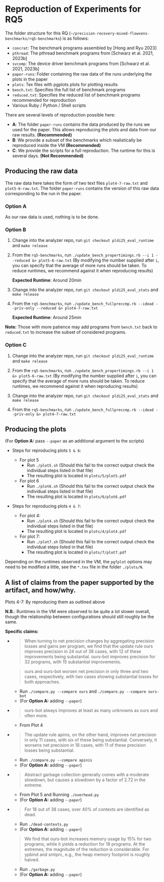 # Reproduction of Experiments for RQ5

The folder structure for this RQ (`~/precision-recovery-mixed-flowsens-benchmarks/rq5-benchmarks`) is as follows:

- `concrat`: The benchmark programs assembled by [Hong and Ryu 2023]
- `pthread`: The pthread benchmark programs from [Schwarz et al. 2021, 2023b]
- `svcomp`: The device driver benchmark programs from [Schwarz et al. 2021, 2023b]
- `paper-runs`: Folder containing the raw data of the runs underlying the plots in the paper
- `plots`: Tex files with pgplots plots for plotting results
- `bench.txt`: Specifies the full list of benchmark programs
- `reduced.txt`: Specifies the reduced list of benchmark programs recommended for reproduction
- Various Ruby / Python / Shell scripts


There are several levels of reproduction possible here:

- **A**: The folder `paper-runs` contains the data produced by the runs we used for the paper. This allows reproducing the plots and data from our raw results. **(Recommended)**
- **B**: We provide a subset of the benchmarks which realistically be reproduced inside the VM **(Recommended)**
- **C**: We provide the scripts for a full reproduction. The runtime for this is several days. **(Not Recommended)**

## Producing the raw data

The raw data here takes the form of two text files `plot4-7-raw.txt` and `plot5-6-raw.txt`. The folder `paper-runs` contains the version of this raw data corresponding to the run in the paper.

### Option A

As our raw data is used, nothing is to be done.

### Option B

1. Change into the analyzer repo, run `git checkout pldi25_eval_runtime` and `make release`
2. From the `rq5-benchmarks`, run `./update_bench_propertimings.rb --i 1 --reduced &> plot5-6-raw.txt`
        (By modifying the number supplied after `i`, you can specify that the average of more runs should be taken. To reduce runtimes, we recommend against it when reproducing results)

    **Expected Runtime**: Around 20min

3. Change into the analyzer repo, run `git checkout pldi25_eval_stats` and `make release`
4. From the `rq5-benchmarks`, run `./update_bench_fullpreccmp.rb --idead --priv-only --reduced &> plot4-7-raw.txt`

    **Expected Runtime**: Around 25min

**Note:** Those with more patience may add programs from `bench.txt` back to `reduced.txt` to increase the subset of considered programs.

### Option C

1. Change into the analyzer repo, run `git checkout pldi25_eval_runtime` and `make release`
2. From the `rq5-benchmarks`, run `./update_bench_propertimings.rb --i 1 &> plot5-6-raw.txt`
        (By modifying the number supplied after `i`, you can specify that the average of more runs should be taken. To reduce runtimes, we recommend against it when reproducing results)

3. Change into the analyzer repo, run `git checkout pldi25_eval_stats` and `make release`
4. From the `rq5-benchmarks`, run `./update_bench_fullpreccmp.rb --idead --priv-only &> plot4-7-raw.txt`


## Producing the plots

(For **Option A:** pass `--paper` as an additional argument to the scripts)

- Steps for reproducing plots `5 & 6`:
    - For plot 5
        - Run `./plot5.sh` (Should this fail to the correct output check the individual steps listed in that file)
        - The resulting plot is located in `plots/5/plot5.pdf`
    - For plot 6
        - Run `./plot6.sh` (Should this fail to the correct output check the individual steps listed in that file)
        - The resulting plot is located in `plots/6/plot6.pdf`

- Steps for reproducing plots `4 & 7`:
    - For plot 4:
        - Run `./plot4.sh` (Should this fail to the correct output check the individual steps listed in that file)
        - The resulting plot is located in `plots/4/plot4.pdf`
    - For plot 7:
        - Run `./plot7.sh` (Should this fail to the correct output check the individual steps listed in that file)
        - The resulting plot is located in `plots/7/plot7.pdf`

Depending on the runtimes observed in the VM, the `pgfplot` options may need to be modified a little, see the `*.tex` file in the folder `./plots/N`.

## A list of claims from the paper supported by the artifact, and how/why.

Plots 4-7: By reproducing them as outlined above

**N.B.**: Runtimes in the VM were observed to be quite a lot slower overall, though the relationship between configurations should still roughly be the same.

**Specific claims:**

-
    > When turning to net precision changes by aggregating precision losses and gains per program, we find that the update rule ours improves precision in 24 out of 38 cases, with 12 of these improvements being substantial. ours-bot improves precision for 32 programs, with 15 substantial improvements.

    > ours and ours-bot worsen net precision in only three and two cases, respectively, with two cases showing substantial losses for both approaches.

    - Run `./compare.py --compare ours` and `./compare.py --compare ours-bot`
     - (For **Option A:** adding `--paper`)

-
    > ours-bot always improves at least as many unknowns as ours and often more.

    -   From Plot 4


-
    > The update rule apinis, on the other hand, improves net precision in only 11 cases, with six of these being substantial.
    Conversely, it worsens net precision in 18 cases, with 11 of these precision losses being substantial.

    -  Run `./compare.py --compare apinis`
     - (For **Option A:** adding `--paper`)


-
    > Abstract garbage collection generally comes with a moderate slowdown, but causes a slowdown by a factor of 2.72 in the extreme.

    - From Plot 5 and Running `./overhead.py`
    - (For **Option A:** adding `--paper`)

-
    > For 18 out of 38 cases, over 40\% of contexts are identified as dead.

    -  Run `./dead-contexts.py`
    - (For **Option A:** adding `--paper`)


    > We find that ours-bot increases memory usage by 15% for two programs, while it yields a reduction for 18 programs. At the extremes, the magnitude of the reduction is considerable. For ypbind and smtprc, e.g., the heap memory footprint is roughly halved.

    - Run `./garbage.py`
    - (For **Option A:** adding `--paper`)
